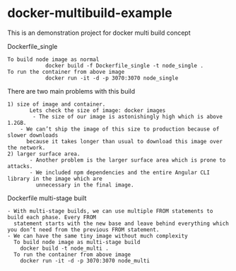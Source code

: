 # docker-multibuild-example
This is an demonstration project for docker multi build concept

Dockerfile_single
		
	To build node image as normal 
                docker build -f Dockerfile_single -t node_single .
	To run the container from above image
                docker run -it -d -p 3070:3070 node_single
		
There are two main problems with this build 
	 
	1) size of image and container. 
           Lets check the size of image: docker images 
	        - The size of our image is astonishingly high which is above 1.2GB. 	
		- We can’t ship the image of this size to production because of slower downloads 
		  because it takes longer than usual to download this image over the network.
	2) larger surface area.
           - Another problem is the larger surface area which is prone to attacks. 
           - We included npm dependencies and the entire Angular CLI library in the image which are
             unnecessary in the final image.
             
		 
Dockerfile multi-stage built

	- With multi-stage builds, we can use multiple FROM statements to build each phase. Every FROM   
	  statement starts with the new base and leave behind everything which you don’t need from the previous FROM statement.
	- We can have the same tiny image without much complexity
	  To build node image as multi-stage build 
		docker build -t node_multi .
	  To run the container from above image
		docker run -it -d -p 3070:3070 node_multi	
